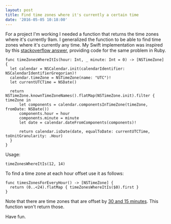 ```yaml
---
layout: post
title: Find time zones where it's currently a certain time
date: '2016-05-05 10:18:00'
---
```


For a project I'm working I needed a function that returns the time zones where it's currently 9am. I generalized the function to be able to find time zones where it's currently any time. My Swift implementation was inspired by this [stackoverflow answer][], providing code for the same problem in Ruby.

[stackoverflow answer]: http://stackoverflow.com/a/36284082/1555903

    func timeZonesWhereItIs(hour: Int, _ minute: Int = 0) -> [NSTimeZone] {
      let calendar = NSCalendar.init(calendarIdentifier: NSCalendarIdentifierGregorian)!
      calendar.timeZone = NSTimeZone(name: "UTC")!
      let currentUTCTime = NSDate()

      return NSTimeZone.knownTimeZoneNames().flatMap(NSTimeZone.init).filter { timeZone in
          let components = calendar.componentsInTimeZone(timeZone, fromDate: NSDate())
          components.hour = hour
          components.minute = minute
          let date = calendar.dateFromComponents(components)!

          return calendar.isDate(date, equalToDate: currentUTCTime, toUnitGranularity: .Hour)
      }
    }

Usage:

    timeZonesWhereItIs(12, 14)

To find a time zone at each hour offset use it as follows:

    func timesZonesForEveryHour() -> [NSTimeZone] {
      return (0..<24).flatMap { timeZonesWhereItIs($0).first }
    }

Note that there are time zones that are offset by [30 and 15 minutes][]. This function won't return those.

[30 and 15 minutes]: https://en.wikipedia.org/wiki/List_of_UTC_time_offsets

Have fun.